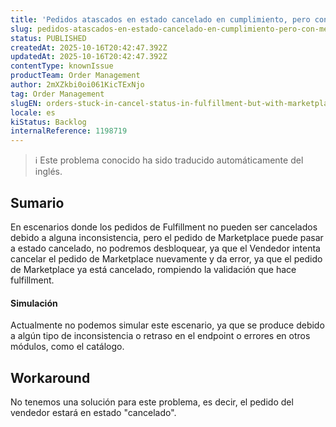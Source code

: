 ```yaml
---
title: 'Pedidos atascados en estado cancelado en cumplimiento, pero con Mercado cancelado.'
slug: pedidos-atascados-en-estado-cancelado-en-cumplimiento-pero-con-mercado-cancelado
status: PUBLISHED
createdAt: 2025-10-16T20:42:47.392Z
updatedAt: 2025-10-16T20:42:47.392Z
contentType: knownIssue
productTeam: Order Management
author: 2mXZkbi0oi061KicTExNjo
tag: Order Management
slugEN: orders-stuck-in-cancel-status-in-fulfillment-but-with-marketplace-canceled
locale: es
kiStatus: Backlog
internalReference: 1198719
---
```


>ℹ️ Este problema conocido ha sido traducido automáticamente del inglés.

## Sumario


En escenarios donde los pedidos de Fulfillment no pueden ser cancelados debido a alguna inconsistencia, pero el pedido de Marketplace puede pasar a estado cancelado, no podremos desbloquear, ya que el Vendedor intenta cancelar el pedido de Marketplace nuevamente y da error, ya que el pedido de Marketplace ya está cancelado, rompiendo la validación que hace fulfillment.


#### Simulación


Actualmente no podemos simular este escenario, ya que se produce debido a algún tipo de inconsistencia o retraso en el endpoint o errores en otros módulos, como el catálogo.

## Workaround


No tenemos una solución para este problema, es decir, el pedido del vendedor estará en estado "cancelado".




